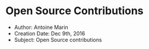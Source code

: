 # Open Source Contributions

- Author: Antoine Marin
- Creation Date: Dec 9th, 2016
- Subject: Open Source contributions
